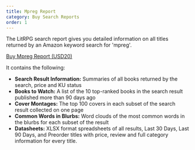 ```yaml
---
title: Mpreg Report
category: Buy Search Reports
order: 1
---
```


The LitRPG search report gives you detailed information on all titles returned by an Amazon keyword search for 'mpreg'.  

<a href="https://gum.co/mpreg" class="btn btn--m btn--gray" target="_blank">Buy Mpreg Report (USD20)<a>

It contains the following:
- **Search Result Information:** Summaries of all books returned by the search, price and KU status
- **Books to Watch:** A list of the 10 top-ranked books in the search result published more than 90 days ago
- **Cover Montages:** The top 100 covers in each subset of the search result collected on one page
- **Common Words in Blurbs:** Word clouds of the most common words in the blurbs for each subset of the result
- **Datasheets:** XLSX format spreadsheets of all results, Last 30 Days, Last 90 Days, and Preorder titles with price, review and full category information for every title.